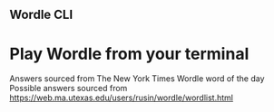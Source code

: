 ## Wordle CLI

# Play Wordle from your terminal
Answers sourced from The New York Times Wordle word of the day\
Possible answers sourced from https://web.ma.utexas.edu/users/rusin/wordle/wordlist.html
